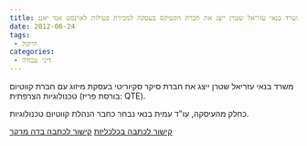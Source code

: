 ```yaml
---
title: משרד בנאי עזריאל שטרן ייצג את חברת הקטיקס בעסקה למכירת פעילות לארנסט אנד יאנג
date: 2012-06-24
tags:
 - הייטק
categories: 
 - דיני עבודה
---
```


משרד בנאי עזריאל שטרן ייצג את חברת סיקר סקיוריטי בעסקת מיזוג עם חברת קווטיום טכנולוגיות הצרפתית (בורסת פריז: QTE).

כחלק מהעיסקה, עו"ד עמית בנאי נבחר כחבר הנהלת קווטיום טכנולוגיות.

<a href="http://www.calcalist.co.il/internet/articles/0,7340,L-3575048,00.html">
קישור לכתבה בכלכליזת</a>

<a href="http://technation.themarker.com/hitech/1.1773403">
קישור לכתבה בדה מרקר</a>